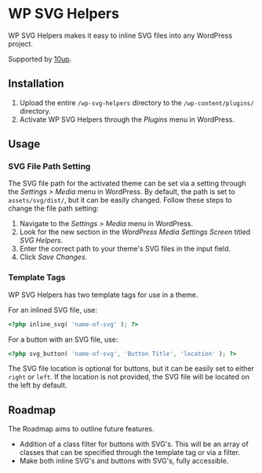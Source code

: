 # WP SVG Helpers
WP SVG Helpers makes it easy to inline SVG files into any WordPress project.

Supported by [10up](https://10up.com).

## Installation
1. Upload the entire `/wp-svg-helpers` directory to the `/wp-content/plugins/` directory.
2. Activate WP SVG Helpers through the _Plugins_ menu in WordPress.

## Usage

### SVG File Path Setting
The SVG file path for the activated theme can be set via a setting through the _Settings > Media_ menu in WordPress. By default, the path is set to `assets/svg/dist/`, but it can be easily changed. Follow these steps to change the file path setting:

1. Navigate to the _Settings > Media_ menu in WordPress.
2. Look for the new section in the _WordPress Media Settings Screen_ titled _SVG Helpers_.
3. Enter the correct path to your theme's SVG files in the input field.
4. Click _Save Changes_.

### Template Tags
WP SVG Helpers has two template tags for use in a theme.

For an inlined SVG file, use:
```php
<?php inline_svg( 'name-of-svg' ); ?>
```

For a button with an SVG file, use:
```php
<?php svg_button( 'name-of-svg', 'Button Title', 'location' ); ?>
```
The SVG file location is optional for buttons, but it can be easily set to either `right` or `left`. If the location is not provided, the SVG file will be located on the left by default.

## Roadmap
The Roadmap aims to outline future features.

* Addition of a class filter for buttons with SVG's. This will be an array of classes that can be specified through the template tag or via a filter.
* Make both inline SVG's and buttons with SVG's, fully accessible.
